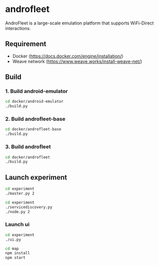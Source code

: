 # androfleet

AndroFleet is a large-scale emulation platform that supports WiFi-Direct interactions.

## Requirement

- Docker (https://docs.docker.com/engine/installation/)
- Weave network (https://www.weave.works/install-weave-net/)

## Build

### 1. Build android-emulator

```bash
cd docker/android-emulator
./build.py
```

### 2. Build androfleet-base

```bash
cd docker/androfleet-base
./build.py
```

### 3. Build androfleet

```bash
cd docker/androfleet
./build.py
```

## Launch experiment

```bash
cd experiment
./master.py 2
```

```bash
cd experiment
./servicediscovery.py
./node.py 2
```

### Launch ui

```bash
cd experiment
./ui.py
```

```bash
cd map
npm install
npm start
```